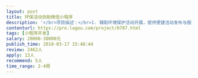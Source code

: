 ```yaml
---                
layout: post       
title: 环保活动协助微信小程序           
description: '</br>项目描述：</br>1.	辅助环境保护活动开展，提供便捷活动发布与报名方式；</br>2.	为参与者提供可靠的数据记录方式；</br>3.	环保活动数据结果可视化呈现。</br>主要功能点：</br>小程序用户端</br>（1）浏览环保活动信息与报名</br>（2）记录参与者产生的环境数据（包括参与者的位置信息、图片、文字描述）</br>（3）根据参与者的数据生成电子活动证明</br>（4）部分汇总数据的可视化呈现</br>（5）首页轮播Banner</br>后台端-合作机构使用</br>（1）	填写表单注册、申领工具包</br>（2）	活动信息编辑与发布</br>（3）	报名信息收集</br>（4）	上传活动数据</br>（5）	获取小程序用户端获得的参与者产生的数据</br>后台端-本机构使用</br>（1）审核机构申请信息</br>（2）获取机构申领工具包信息</br>（3）获取机构上传的环境数据</br> (4) 获取普通参与者活动产生的数据</br>其他：产生的数据需要被外部网站调用</br></br>可参考产品：</br>http://www.huodongxing.com/</br>http://datacenter.mep.gov.cn/websjzx/thsreport/queryWaterplace.vm?WATERPLACE=%E6%94%80%E6%9E%9D%E8%8A%B1%E9%BE%99%E6%B4%9E&YEAR=2018&WISSUE=9</br>小程序：微河长</br></br>人员要求：</br>1.	广州的公司或个人，需到公司面谈细节；</br>2.	精通NodeJS或PHP 熟悉JQuery、Javascript、Maven、Redis等技术</br>3.	良好沟通能力和契约精神</br>'     
contenturl: https://pro.lagou.com/project/6787.html      
tags: [小程序开发]            
salary: 20000-30000元          
publish_time: 2018-03-17 15:48:44         
review: 2462人                   
apply: 13人                   
recommend: 5人                   
time_range: 2-4周              
---                 
```


